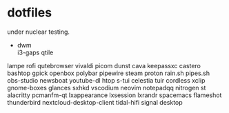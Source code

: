 # dotfiles
under nuclear testing.
<ul>
<li> dwm </li>
i3-gaps
qtile
</ul>
lampe
rofi
qutebrowser
vivaldi
picom
dunst
cava
keepassxc
castero
bashtop
gpick
openbox
polybar
pipewire
steam
proton
rain.sh
pipes.sh
obs-studio
newsboat
youtube-dl
htop
s-tui
celestia
tuir
cordless
xclip
gnome-boxes
glances
sxhkd
vscodium
neovim
notepadqq
nitrogen
st
alacritty
pcmanfm-qt
lxappearance
lxsession
lxrandr
spacemacs
flameshot
thunderbird
nextcloud-desktop-client
tidal-hifi
signal desktop


